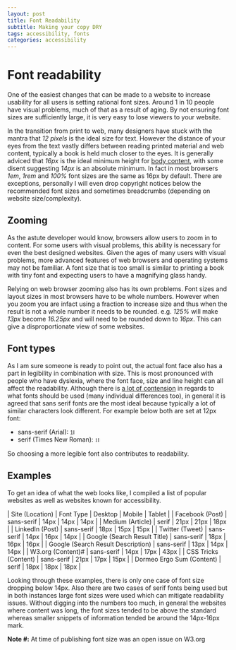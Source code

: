 ```yaml
---
layout: post
title: Font Readability
subtitle: Making your copy DRY
tags: accessibility, fonts
categories: accessibility
---
```


# Font readability
One of the easiest changes that can be made to a website to increase usability for all users is setting rational font sizes. Around 1 in 10 people have visual problems, much of that as a result of aging. By not ensuring font sizes are sufficiently large, it is very easy to lose viewers to your website.

In the transition from print to web, many designers have stuck with the mantra that *12 pixels* is the ideal size for text. However the distance of your eyes from the text vastly differs between reading printed material and web content, typically a book is held much closer to the eyes. It is generally adviced that *16px* is the ideal minimum height for [body content](https://developers.google.com/speed/docs/insights/UseLegibleFontSizes), with some disent suggesting *14px* is an absolute minimum. In fact in most browsers *1em*, *1rem* and *100%* font sizes are the same as 16px by default. There are exceptions, personally I will even drop copyright notices below the recommended font sizes and sometimes breadcrumbs (depending on website size/complexity).

## Zooming
As the astute developer would know, browsers allow users to zoom in to content. For some users with visual problems, this ability is necessary for even the best designed websites. Given the ages of many users with visual problems, more advanced features of web browsers and operating systems may not be familiar. A font size that is too small is similar to printing a book with tiny font and expecting users to have a magnifying glass handy.

Relying on web browser zooming also has its own problems. Font sizes and layout sizes in most browsers have to be whole numbers. However when you zoom you are infact using a fraction to increase size and thus when the result is not a whole number it needs to be rounded. e.g. *125%* will make *13px* become *16.25px* and will need to be rounded down to *16px*. This can give a disproportionate view of some websites.

## Font types
As I am sure someone is ready to point out, the actual font face also has a part in legibility in combination with size. This is most pronounced with people who have dyslexia, where the font face, size and line height can all affect the readability. Although there is [a lot of contension](https://bdatech.org/what-technology/typefaces-for-dyslexia/) in regards to what fonts should be used (many individual differences too), in general it is agreed that sans serif fonts are the most ideal because typically a lot of similar characters look different. For example below both are set at 12px font:

* sans-serif (Arial): <span style="font-family:'arial'; font-size:12px;">1I</span>
* serif (Times New Roman): <span style="font-family:'Times New Roman'; font-size:12px;">1I</span>

So choosing a more legible font also contributes to readability.

## Examples
To get an idea of what the web looks like, I compiled a list of popular websites as well as websites known for accessibility.

| Site (Location) | Font Type | Desktop | Mobile | Tablet |
| Facebook (Post) | sans-serif | 14px | 14px | 14px |
| Medium (Article) | serif | 21px | 21px | 18px |
| LinkedIn (Post) | sans-serif | 18px | 15px | 15px |
| Twitter (Tweet) | sans-serif | 14px | 16px | 14px |
| Google (Search Result Title) | sans-serif | 18px | 16px | 16px |
| Google (Search Result Description) | sans-serif | 13px | 14px | 14px |
| W3.org (Content)# | sans-serif | 14px | 17px | 43px |
| CSS Tricks (Content) | sans-serif | 21px | 17px | 15px |
| Dormeo Ergo Sum (Content) | serif | 18px | 18px | 18px |

Looking through these examples, there is only one case of font size dropping below 14px. Also there are two cases of serif fonts being used but in both instances large font sizes were used which can mitigate readability issues. Without digging into the numbers too much, in general the websites where content was long, the font sizes tended to be above the standard whereas smaller snippets of information tended be around the 14px-16px mark.

**Note #:** At time of publishing font size was an open issue on W3.org
